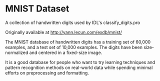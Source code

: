 # MNIST Dataset

A collection of handwritten digits used by IDL's classify_digits.pro

Originally available at http://yann.lecun.com/exdb/mnist/

The MNIST database of handwritten digits has a training set of 60,000 examples, and a test set of 10,000 examples. The digits have been size-normalized and centered in a fixed-size image.

It is a good database for people who want to try learning techniques and pattern recognition methods on real-world data while spending minimal efforts on preprocessing and formatting.
